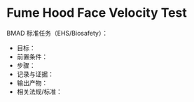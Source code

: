 # Fume Hood Face Velocity Test

BMAD 标准任务（EHS/Biosafety）：

- 目标：
- 前置条件：
- 步骤：
- 记录与证据：
- 输出产物：
- 相关法规/标准：
